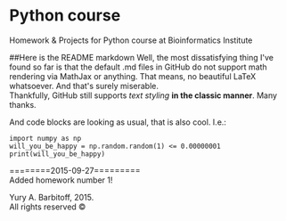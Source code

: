 # Python course
Homework &amp; Projects for Python course at Bioinformatics Institute

##Here is the README markdown
Well, the most dissatisfying thing I've found so far is that the default .md files in GitHub do not support math rendering
via MathJax or anything. That means, no beautiful LaTeX whatsoever. And that's surely miserable.  
Thankfully, GitHub still supports *text styling* **in the classic manner**. Many thanks.  
  
And code blocks are looking as usual, that is also cool. I.e.:
```
import numpy as np
will_you_be_happy = np.random.random(1) <= 0.00000001
print(will_you_be_happy)
```
 ========2015-09-27=========  
 Added homework number 1!
  
Yury A. Barbitoff, 2015.  
All rights reserved ©  